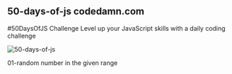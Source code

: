 ## 50-days-of-js codedamn.com

#50DaysOfJS Challenge Level up your JavaScript skills with a daily coding challenge

![50-days-of-js](https://codedamn.com/assets/images/50daysofjs/50daysofJS-og.png)

01-random number in the given range
